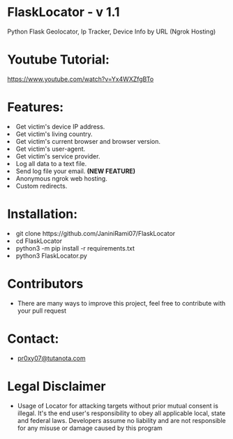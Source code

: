 # FlaskLocator - v 1.1
Python Flask Geolocator, Ip Tracker, Device Info by URL (Ngrok Hosting) 

# Youtube Tutorial:
https://www.youtube.com/watch?v=Yx4WXZfgBTo

# Features:
<li>Get victim's device IP address.</li>
<li>Get victim's living country.</li>
<li>Get victim's current browser and browser version.</li>
<li>Get victim's user-agent.</li>
<li>Get victim's service provider.</li>
<li>Log all data to a text file.</li>
<li>Send log file your email. <b>(NEW FEATURE)</b></li>
<li>Anonymous ngrok web hosting.</li>
<li>Custom redirects.  </li>


# Installation:
<li>git clone https://github.com/JaniniRami07/FlaskLocator</li>
<li>cd FlaskLocator</li>
<li>python3 -m pip install -r requirements.txt</li>
<li>python3 FlaskLocator.py</li>

# Contributors
- There are many ways to improve this project, feel free to contribute with your pull request

# Contact:
- pr0xy07@tutanota.com

# Legal Disclaimer
- Usage of Locator for attacking targets without prior mutual consent is illegal. It's the end user's responsibility to obey all applicable local, state and federal laws. Developers assume no liability and are not responsible for any misuse or damage caused by this program
